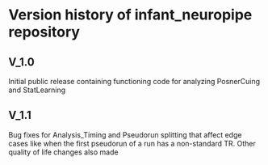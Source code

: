 # Version history of infant_neuropipe repository

## V_1.0
Initial public release containing functioning code for analyzing PosnerCuing and StatLearning

## V_1.1
Bug fixes for Analysis_Timing and Pseudorun splitting that affect edge cases like when the first pseudorun of a run has a non-standard TR. Other quality of life changes also made
